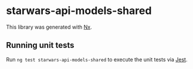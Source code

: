 # starwars-api-models-shared

This library was generated with [Nx](https://nx.dev).

## Running unit tests

Run `ng test starwars-api-models-shared` to execute the unit tests via [Jest](https://jestjs.io).
